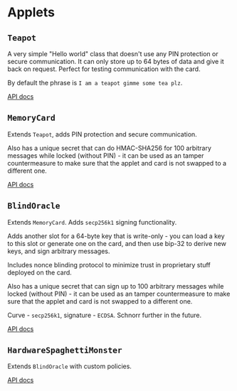 # Applets

## `Teapot`

A very simple "Hello world" class that doesn't use any PIN protection or secure communication. It can only store up to 64 bytes of data and give it back on request. Perfect for testing communication with the card.

By default the phrase is `I am a teapot gimme some tea plz`.

[API docs](./Teapot.md)

## `MemoryCard`

Extends `Teapot`, adds PIN protection and secure communication.

Also has a unique secret that can do HMAC-SHA256 for 100 arbitrary messages while locked (without PIN) - it can be used as an tamper countermeasure to make sure that the applet and card is not swapped to a different one.

[API docs](./MemoryCard.md)

## `BlindOracle`

Extends `MemoryCard`. Adds `secp256k1` signing functionality.

Adds another slot for a 64-byte key that is write-only - you can load a key to this slot or generate one on the card, and then use bip-32 to derive new keys, and sign arbitrary messages.

Includes nonce blinding protocol to minimize trust in proprietary stuff deployed on the card.

Also has a unique secret that can sign up to 100 arbitrary messages while locked (without PIN) - it can be used as an tamper countermeasure to make sure that the applet and card is not swapped to a different one.

Curve - `secp256k1`, signature - `ECDSA`. Schnorr further in the future.

[API docs](./BlindOracle.md)

## `HardwareSpaghettiMonster`

Extends `BlindOracle` with custom policies.

[API docs](./HardwareSpaghettiMonster.md)